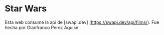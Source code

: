 # Star Wars
Esta web consume la api de [swapi.dev] (https://swapi.dev/api/films/). Fue hecha por Gianfranco Perez Aquise
